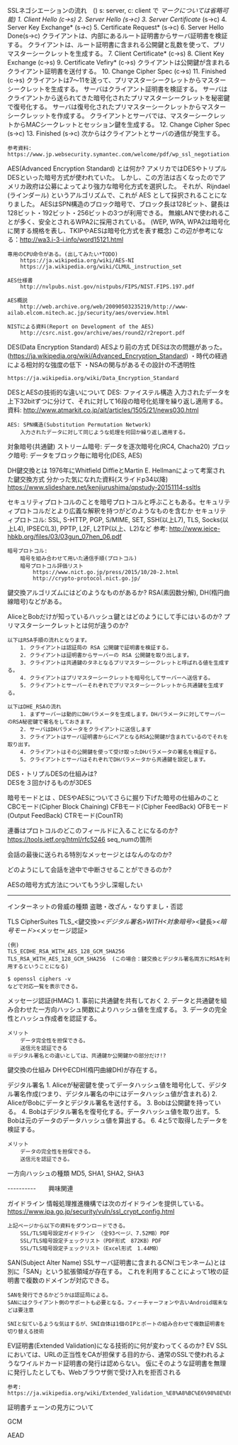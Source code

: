 

SSLネゴシエーションの流れ　() s: server, c: client で *マークについては省略可能)
	1. Client Hello (c->s)
	2. Server Hello (s->c)
	3. Server Certificate* (s->c)
	4. Server Key Exchange* (s->c)
	5. Certificate Request* (s->c)
	6. Server Hello Done(s->c)
		クライアントは、内部にあるルート証明書からサーバ証明書を検証する。
		クライアントは、ルート証明書に含まれる公開鍵と乱数を使って、プリマスターシークレットを生成する。
	7. Client Certificate* (c->s)
	8. Client Key Exchange (c->s)
	9. Certificate Vefiry* (c->s)
		クライアントは公開鍵が含まれるクライアント証明書を送付する。
	10. Change Cipher Spec (c->s)
	11. Finished (c->s)
		クライアントは7〜11を送って、プリマスターシークレットからマスターシークレットを生成する。
		サーバはクライアント証明書を検証する。
		サーバはクライアントから送られてきた暗号化されたプリマスターシークレットを秘密鍵で復号化する。
		サーバは復号化されたプリマスターシークレットからマスターシークレッットを作成する。
		クライアントとサーバでは、マスターシークレットからMACシークレットとセッション鍵を生成する。
	12. Change Cipher Spec (s->c)
	13. Finished (s->c)
		次からはクライアントとサーバの通信が発生する。


	参考資料: https://www.jp.websecurity.symantec.com/welcome/pdf/wp_ssl_negotiation.pdf

AES(Advanced Encryption Standard) とは何か?
	アメリカではDESやトリプルDESといった暗号方式が使われていた。
	しかし、この方法は古くなったのでアメリカ政府は公募によってより強力な暗号化方式を選択した。
	それが、Rijndael (ラインダール) というアルゴリズムで、これが AES として採択されることになりました。
	AESはSPN構造のブロック暗号で、ブロック長は128ビット、鍵長は128ビット・192ビット・256ビットの3つが利用できる。
	無線LANで使われることが多く、安全とされるWPA2に採用されている。
		(WEP, WPA, WPA2は暗号化に関する規格を表し、TKIPやAESは暗号化方式を表す概念)
		この辺が参考になる：http://wa3.i-3-i.info/word15121.html



	専用のCPU命令がある。(出してみたい*TODO)
		https://ja.wikipedia.org/wiki/AES-NI
		https://ja.wikipedia.org/wiki/CLMUL_instruction_set

	AES仕様書
		http://nvlpubs.nist.gov/nistpubs/FIPS/NIST.FIPS.197.pdf

	AES概説
		http://web.archive.org/web/20090503235219/http://www-ailab.elcom.nitech.ac.jp/security/aes/overview.html

	NISTによる資料(Report on Development of the AES)
		http://csrc.nist.gov/archive/aes/round2/r2report.pdf

DES(Data Encryption Standard)
	AESより前の方式
	DESは次の問題があった。(https://ja.wikipedia.org/wiki/Advanced_Encryption_Standard)
		・時代の経過による相対的な強度の低下
		・NSAの関与があるその設計の不透明性

	https://ja.wikipedia.org/wiki/Data_Encryption_Standard

DESとAESの技術的な違いについて
	DES: ファイステル構造
		入力されたデータを上下32bitずつに分けて、それに対して16段の暗号化処理を繰り返し適用する。
		資料: http://www.atmarkit.co.jp/ait/articles/1505/21/news030.html

	AES: SPN構造(Substitution Permutation Network)
		入力されたデータに対して同じような処理を何回か繰り返し適用する。


対象暗号(共通鍵)
	ストリーム暗号: 
		データを逐次暗号化(RC4, Chacha20)
	ブロック暗号:
		データをブロック毎に暗号化(DES, AES)

DH鍵交換とは
	1976年にWhitfield DiffieとMartin E. Hellmanによって考案された鍵交換方式
	分かった気になれた資料(スライドp34以降)
		https://www.slideshare.net/kenjiurushima/qpstudy-20151114-ssltls

セキュリティプロトコルのことを暗号プロトコルと呼ぶこともある。セキュリティプロトコルだとより広義な解釈を持つがどのようなものを含むか
	セキュリティプロトコル: SSL, S-HTTP, PGP, S/MIME, SET, SSH(以上L7), TLS, Socks(以上L4), IPSEC(L3), PPTP, L2F, L2TP(以上、L2)など
		参考: http://www.ieice-hbkb.org/files/03/03gun_07hen_06.pdf

	暗号プロトコル: 
		暗号を組み合わせて用いた通信手順(プロトコル)
		暗号プロトコル評価リスト
			https://www.nict.go.jp/press/2015/10/20-2.html
			http://crypto-protocol.nict.go.jp/


鍵交換アルゴリズムにはどのようなものがあるか?
	RSA(素因数分解), DH(楕円曲線暗号)などがある。

AliceとBobだけが知っているハッシュ鍵とはどのようにして手にはいるのか? プリマスターシークレットとは何が違うのか?

	以下はRSA手順の流れとなります。
		1. クライアントは認証局の RSA 公開鍵で証明書を検証する。
		2. クライアントは証明書からサーバーの RSA 公開鍵を取り出します。
		3. クライアントは共通鍵のタネとなるプリマスターシークレットと呼ばれる値を生成する。
		4. クライアントはプリマスターシークレットを暗号化してサーバーへ送信する。
		5. クライアントとサーバーそれぞれでプリマスターシークレットから共通鍵を生成する。

	以下はDHE_RSAの流れ
		1. まずサーバーは動的にDHパラメータを生成します。DHパラメータに対してサーバーのRSA秘密鍵で署名をしておきます。
		2. サーバはDHパラメータをクライアントに送信します
		3. クライアントはサーバ証明書からにペアとなるRSA公開鍵が含まれているのでそれを取り出す。
		4. クライアントはその公開鍵を使って受け取ったDHパラメータの署名を検証する。
		5. クライアントとサーバはそれぞれでDHパラメータから共通鍵を設定します。


DES・トリプルDESの仕組みは?	
   DESを３回かけるものが3DES

暗号モードとは	、DESやAESについてさらに掘り下げた暗号の仕組みのこと
	CBCモード(Cipher Block Chaining)
	CFBモード(Cipher FeedBack)
	OFBモード(Output FeedBack)
	CTRモード(CounTR)

連番はプロトコルのどこのフィールドに入ることになるのか?
	https://tools.ietf.org/html/rfc5246
		seq_numの箇所

会話の最後に送られる特別なメッセージとはなんのなのか?


どのようにして会話を途中で中断させることができるのか?


AESの暗号方式方法についてもう少し深堀したい



----------
インターネットの脅威の種類
	盗聴・改ざん・なりすまし・否認

TLS CipherSuites
	TLS_<鍵交換>_<デジタル署名>_WITH_<対象暗号>_<鍵長>_<暗号モード>_<メッセージ認証>

	(例)
	TLS_ECDHE_RSA_WITH_AES_128_GCM_SHA256
	TLS_RSA_WITH_AES_128_GCM_SHA256  (この場合：鍵交換とデジタル署名両方にRSAを利用するということになる)

	$ openssl ciphers -v
	などで対応一覧を表示できる。

メッセージ認証(HMAC)
	1. 事前に共通鍵を共有しておく
	2. データと共通鍵を組み合わせた一方向ハッシュ関数によりハッシュ値を生成する。
	3. データの完全性とハッシュ作成者を認証する。

	メリット
		データ完全性を担保できる。
		送信元を認証できる
	※デジタル署名との違いとしては、共通鍵か公開鍵かの部分だけ!?

鍵交換の仕組み
	DHやECDH(楕円曲線DH)が存在する。

デジタル署名
	1. Aliceが秘密鍵を使ってデータハッシュ値を暗号化して、デジタル署名作成(つまり、デジタル署名の中にはデータハッシュ値が含まれる)
	2. AliceがBobにデータとデジタル署名を送付する。
	3. Bobは公開鍵を持っている。
	4. Bobはデジタル署名を復号化する。データハッシュ値を取り出す。
	5. Bobは元のデータのデータハッシュ値を算出する。
	6. 4と5で取得したデータを検証する。

	メリット
		データの完全性を担保できる。
		送信元を認証できる。

一方向ハッシュの種類
	MD5, SHA1, SHA2, SHA3

----------　　興味関連

ガイドライン
	情報処理推進機構では次のガイドラインを提供している。
		https://www.ipa.go.jp/security/vuln/ssl_crypt_config.html

	上記ページから以下の資料をダウンロードできる。
		SSL/TLS暗号設定ガイドライン （全93ページ、7.52MB）PDF
		SSL/TLS暗号設定チェックリスト（PDF形式　872KB）PDF
		SSL/TLS暗号設定チェックリスト（Excel形式　1.44MB）	

SAN(Subject Alter Name)
	SSLサーバ証明書に含まれるCN(コモンネーム)とは別に「SAN」という拡張領域が存在する。
	これを利用することによって1枚の証明書で複数のドメインが対応できる。

	SANを発行できるかどうかは認証局による。
	SANにはクライアント側のサポートも必要となる。フィーチャーフォンや古いAndroid端末などは要注意

	SNIと似ているような気はするが、SNI自体は1個のIPとポートの組み合わせで複数証明書を切り替える技術


EV証明書(Extended Validation)になる技術的に何が変わってくるのか?
	EV SSLにおいては、URLの正当性をCAが担保する目的から、通常のSSLで使われるようなワイルドカード証明書の発行は認めらない。
	仮にそのような証明書を無理に発行したとしても、Webブラウザ側で受け入れを拒否される

	参考: https://ja.wikipedia.org/wiki/Extended_Validation_%E8%A8%BC%E6%98%8E%E6%9B%B8


証明書チェーンの見方について





GCM



AEAD







